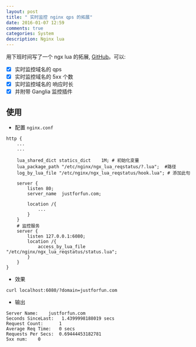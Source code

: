 ```yaml
---
layout: post
title: " 实时监控 nginx qps 的拓展"
date: 2016-01-07 12:59
comments: true
categories: System
description: Nginx lua
---
```


用下班时间写了一个 ngx lua 的拓展, [GitHub](https://github.com/zheng-ji/ngx_lua_reqstatus)。可以:

- [x] 实时监控域名的 qps
- [x] 实时监控域名的 5xx 个数
- [x] 实时监控域名的 响应时长
- [x] 并附带 Ganglia 监控插件

## 使用

*  配置 `nginx.conf`

```
http {
    ...
    ...

    lua_shared_dict statics_dict    1M; # 初始化变量
    lua_package_path "/etc/nginx/ngx_lua_reqstatus/?.lua";  #路径
    log_by_lua_file "/etc/nginx/ngx_lua_reqstatus/hook.lua"; # 添加此句

    server {
        listen 80;
        server_name  justforfun.com; 

        location /{
            ...
        }
    }
    # 监控服务
    server {
        listen 127.0.0.1:6080;
        location /{
            access_by_lua_file "/etc/nginx/ngx_lua_reqstatus/status.lua";
        }
    }
}
```

* 效果

```
curl localhost:6080/?domain=justforfun.com
```

* 输出

```
Server Name:    justforfun.com
Seconds SinceLast:   1.4399998188019 secs
Request Count:      1
Average Req Time:   0 secs
Requests Per Secs:  0.69444453182781
5xx num:    0
```


